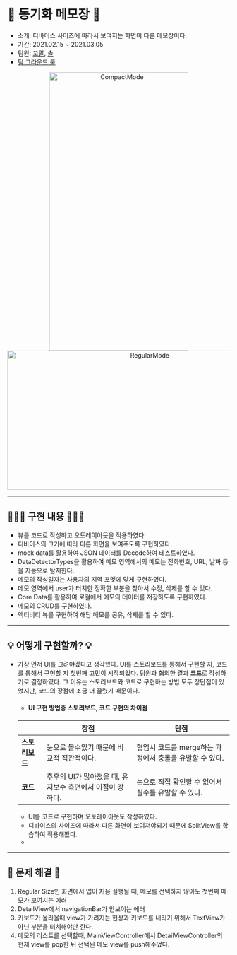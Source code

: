 # 📝 동기화 메모장 📝
- 소개: 디바이스 사이즈에 따라서 보여지는 화면이 다른 메모장이다.
- 기간: 2021.02.15 ~ 2021.03.05
- 팀원: [꼬말](https://github.com/hakju), [솔](https://github.com/soleJin)
- [팀 그라운드 룰](https://github.com/hakju/ios-cloud-notes/blob/main/GroundRule.md)
<p align = "center">
 <img src = "https://user-images.githubusercontent.com/50835836/117425115-72eebd00-af5d-11eb-8cd4-9ea4664a5bba.gif" alt = "CompactMode" width = "315" height = "630">
 <img src = "https://user-images.githubusercontent.com/50835836/117425221-90bc2200-af5d-11eb-8f9d-3586aaf2aad5.gif" alt = "RegularMode" width = "630" height = "315">
</p>
 
---

## 👨🏻‍💻 구현 내용 👨🏻‍💻
- 뷰를 코드로 작성하고 오토레이아웃을 적용하였다.
- 디바이스의 크기에 따라 다른 화면을 보여주도록 구현하였다.
- mock data를 활용하여 JSON 데이터를 Decode하여 테스트하였다.
- DataDetectorTypes을 활용하여 메모 영역에서의 메모는 전화번호, URL, 날짜 등을 자동으로 탐지한다.
- 메모의 작성일자는 사용자의 지역 포멧에 맞게 구현하였다.
- 메모 영역에서 user가 터치한 정확한 부분을 찾아서 수정, 삭제를 할 수 있다.
- Core Data를 활용하여 로컬에서 메모의 데이터를 저장하도록 구현하였다.
- 메모의 CRUD를 구현하였다.
- 액티비티 뷰를 구현하여 해당 메모를 공유, 삭제를 할 수 있다.

---

## 💡 어떻게 구현할까? 💡
- 가장 먼저 UI를 그려야겠다고 생각했다. UI를 스토리보드를 통해서 구현할 지, 코드를 통해서 구현할 지 첫번째 고민이 시작되었다. 팀원과 협의한 결과 **코드**로 작성하기로 결정하였다. 그 이유는 스토리보드와 코드로 구현하는 방법 모두 장단점이 있었지만, 코드의 장점에 조금 더 끌렸기 때문이다.    
  - #### UI 구현 방법중 스토리보드, 코드 구현의 차이점
  |  | 장점 | 단점 |
  | :---- | ---- | ---- |
  | **스토리보드** | 눈으로 볼수있기 때문에 비교적 직관적이다. | 협업시 코드를 merge하는 과정에서 충돌을 유발할 수 있다. |
  | **코드** | 추후의 UI가 많아졌을 때, 유지보수 측면에서 이점이 강하다. | 눈으로 직접 확인할 수 없어서 실수를 유발할 수 있다. |   
  - UI를 코드로 구현하며 오토레이아웃도 작성하였다.
  - 디바이스의 사이즈에 따라서 다른 화면이 보여져야되기 때문에 SplitView를 학습하여 적용해봤다.
  - 
 
---

## 💯 문제 해결 💯
1. Regular Size인 화면에서 앱이 처음 실행될 때, 메모를 선택하지 않아도 첫번째 메모가 보여지는 에러
2. DetailView에서 navigationBar가 안보이는 에러
3. 키보드가 올라올때 view가 가려지는 현상과 키보드를 내리기 위해서 TextView가 아닌 부분을 터치해야만 한다.
4. 메모의 리스트를 선택할때, MainViewController에서 DetailViewController의 현재 view를 pop한 뒤 선택된 메모 view를 push해주었다.
